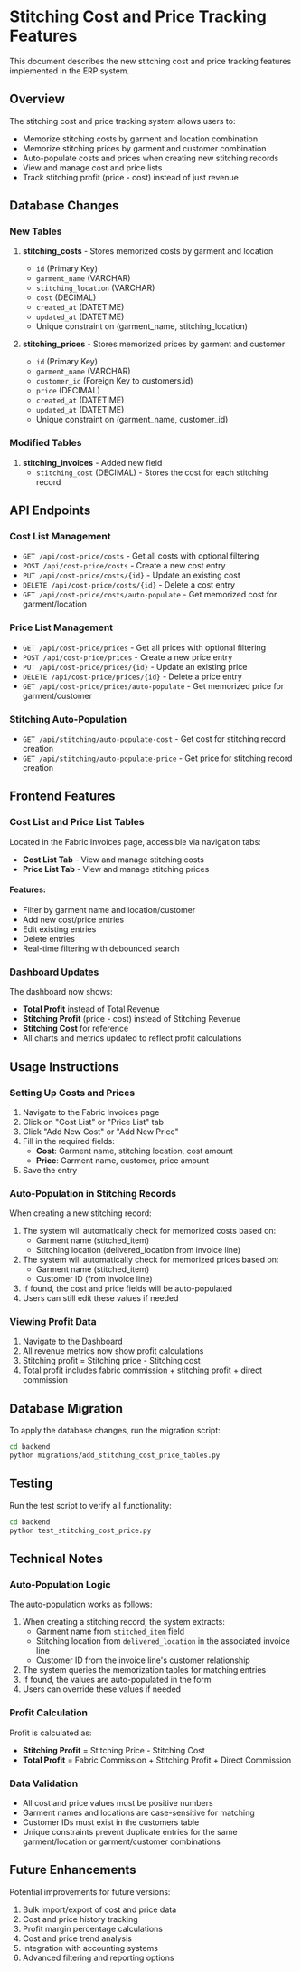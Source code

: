 # Stitching Cost and Price Tracking Features

This document describes the new stitching cost and price tracking features implemented in the ERP system.

## Overview

The stitching cost and price tracking system allows users to:
- Memorize stitching costs by garment and location combination
- Memorize stitching prices by garment and customer combination
- Auto-populate costs and prices when creating new stitching records
- View and manage cost and price lists
- Track stitching profit (price - cost) instead of just revenue

## Database Changes

### New Tables

1. **stitching_costs** - Stores memorized costs by garment and location
   - `id` (Primary Key)
   - `garment_name` (VARCHAR)
   - `stitching_location` (VARCHAR)
   - `cost` (DECIMAL)
   - `created_at` (DATETIME)
   - `updated_at` (DATETIME)
   - Unique constraint on (garment_name, stitching_location)

2. **stitching_prices** - Stores memorized prices by garment and customer
   - `id` (Primary Key)
   - `garment_name` (VARCHAR)
   - `customer_id` (Foreign Key to customers.id)
   - `price` (DECIMAL)
   - `created_at` (DATETIME)
   - `updated_at` (DATETIME)
   - Unique constraint on (garment_name, customer_id)

### Modified Tables

1. **stitching_invoices** - Added new field
   - `stitching_cost` (DECIMAL) - Stores the cost for each stitching record

## API Endpoints

### Cost List Management

- `GET /api/cost-price/costs` - Get all costs with optional filtering
- `POST /api/cost-price/costs` - Create a new cost entry
- `PUT /api/cost-price/costs/{id}` - Update an existing cost
- `DELETE /api/cost-price/costs/{id}` - Delete a cost entry
- `GET /api/cost-price/costs/auto-populate` - Get memorized cost for garment/location

### Price List Management

- `GET /api/cost-price/prices` - Get all prices with optional filtering
- `POST /api/cost-price/prices` - Create a new price entry
- `PUT /api/cost-price/prices/{id}` - Update an existing price
- `DELETE /api/cost-price/prices/{id}` - Delete a price entry
- `GET /api/cost-price/prices/auto-populate` - Get memorized price for garment/customer

### Stitching Auto-Population

- `GET /api/stitching/auto-populate-cost` - Get cost for stitching record creation
- `GET /api/stitching/auto-populate-price` - Get price for stitching record creation

## Frontend Features

### Cost List and Price List Tables

Located in the Fabric Invoices page, accessible via navigation tabs:
- **Cost List Tab** - View and manage stitching costs
- **Price List Tab** - View and manage stitching prices

#### Features:
- Filter by garment name and location/customer
- Add new cost/price entries
- Edit existing entries
- Delete entries
- Real-time filtering with debounced search

### Dashboard Updates

The dashboard now shows:
- **Total Profit** instead of Total Revenue
- **Stitching Profit** (price - cost) instead of Stitching Revenue
- **Stitching Cost** for reference
- All charts and metrics updated to reflect profit calculations

## Usage Instructions

### Setting Up Costs and Prices

1. Navigate to the Fabric Invoices page
2. Click on "Cost List" or "Price List" tab
3. Click "Add New Cost" or "Add New Price"
4. Fill in the required fields:
   - **Cost**: Garment name, stitching location, cost amount
   - **Price**: Garment name, customer, price amount
5. Save the entry

### Auto-Population in Stitching Records

When creating a new stitching record:
1. The system will automatically check for memorized costs based on:
   - Garment name (stitched_item)
   - Stitching location (delivered_location from invoice line)
2. The system will automatically check for memorized prices based on:
   - Garment name (stitched_item)
   - Customer ID (from invoice line)
3. If found, the cost and price fields will be auto-populated
4. Users can still edit these values if needed

### Viewing Profit Data

1. Navigate to the Dashboard
2. All revenue metrics now show profit calculations
3. Stitching profit = Stitching price - Stitching cost
4. Total profit includes fabric commission + stitching profit + direct commission

## Database Migration

To apply the database changes, run the migration script:

```bash
cd backend
python migrations/add_stitching_cost_price_tables.py
```

## Testing

Run the test script to verify all functionality:

```bash
cd backend
python test_stitching_cost_price.py
```

## Technical Notes

### Auto-Population Logic

The auto-population works as follows:
1. When creating a stitching record, the system extracts:
   - Garment name from `stitched_item` field
   - Stitching location from `delivered_location` in the associated invoice line
   - Customer ID from the invoice line's customer relationship
2. The system queries the memorization tables for matching entries
3. If found, the values are auto-populated in the form
4. Users can override these values if needed

### Profit Calculation

Profit is calculated as:
- **Stitching Profit** = Stitching Price - Stitching Cost
- **Total Profit** = Fabric Commission + Stitching Profit + Direct Commission

### Data Validation

- All cost and price values must be positive numbers
- Garment names and locations are case-sensitive for matching
- Customer IDs must exist in the customers table
- Unique constraints prevent duplicate entries for the same garment/location or garment/customer combinations

## Future Enhancements

Potential improvements for future versions:
1. Bulk import/export of cost and price data
2. Cost and price history tracking
3. Profit margin percentage calculations
4. Cost and price trend analysis
5. Integration with accounting systems
6. Advanced filtering and reporting options
